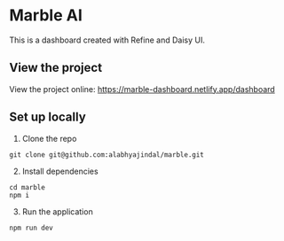 # Marble AI

This is a dashboard created with Refine and Daisy UI.

## View the project

View the project online: https://marble-dashboard.netlify.app/dashboard

## Set up locally

1. Clone the repo

```
git clone git@github.com:alabhyajindal/marble.git
```

2. Install dependencies

```
cd marble
npm i
```

3. Run the application

```
npm run dev
```
